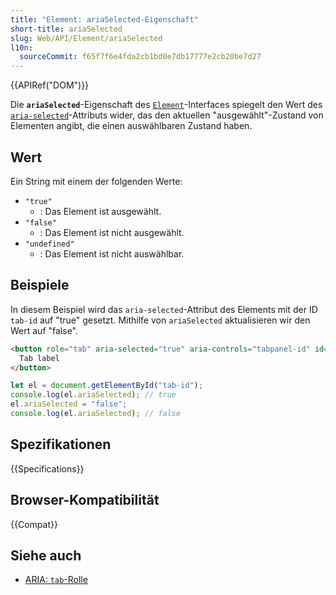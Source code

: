 ```yaml
---
title: "Element: ariaSelected-Eigenschaft"
short-title: ariaSelected
slug: Web/API/Element/ariaSelected
l10n:
  sourceCommit: f65f7f6e4fda2cb1bd0e7db17777e2cb20be7d27
---
```


{{APIRef("DOM")}}

Die **`ariaSelected`**-Eigenschaft des [`Element`](/de/docs/Web/API/Element)-Interfaces spiegelt den Wert des [`aria-selected`](/de/docs/Web/Accessibility/ARIA/Reference/Attributes/aria-selected)-Attributs wider, das den aktuellen "ausgewählt"-Zustand von Elementen angibt, die einen auswählbaren Zustand haben.

## Wert

Ein String mit einem der folgenden Werte:

- `"true"`
  - : Das Element ist ausgewählt.
- `"false"`
  - : Das Element ist nicht ausgewählt.
- `"undefined"`
  - : Das Element ist nicht auswählbar.

## Beispiele

In diesem Beispiel wird das `aria-selected`-Attribut des Elements mit der ID `tab-id` auf "true" gesetzt. Mithilfe von `ariaSelected` aktualisieren wir den Wert auf "false".

```html
<button role="tab" aria-selected="true" aria-controls="tabpanel-id" id="tab-id">
  Tab label
</button>
```

```js
let el = document.getElementById("tab-id");
console.log(el.ariaSelected); // true
el.ariaSelected = "false";
console.log(el.ariaSelected); // false
```

## Spezifikationen

{{Specifications}}

## Browser-Kompatibilität

{{Compat}}

## Siehe auch

- [ARIA: `tab`-Rolle](/de/docs/Web/Accessibility/ARIA/Reference/Roles/tab_role)
